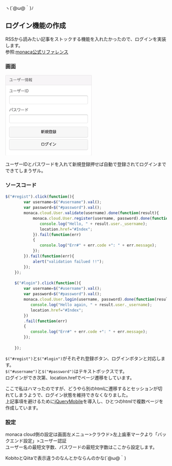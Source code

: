   
ヽ(´@ω@｀)ﾉ  
  
## ログイン機能の作成  
  
RSSから読みたい記事をストックする機能を入れたかったので、ログインを実装します。  
参照:[monaca公式リファレンス](http://docs.monaca.mobi/cur/ja/reference/javascript/cloud/user/)  
  
### 画面  
![ログイン画面.png](/../.vuepress/public/assets/img/7e6cd89d-6678-0e15-7eb9-3e302381c87f.png "ログイン画面.png")  
  
  
ユーザーIDとパスワードを入れて新規登録押せば自動で登録されてログインまでできてしまうザル。  
  
### ソースコード  
  
```login.js
$("#regist").click(function(){
        var username=$("#username").val();
        var password=$("#password").val();
        monaca.cloud.User.validate(username).done(function(result){
            monaca.cloud.User.register(username, password).done(function(result){
               console.log("Hello, " + result.user._username);
               location.href="#Index";
            }).fail(function(err)
            {
               console.log("Err#" + err.code +": " + err.message);
            });
        }).fail(function(err){
            alert("validation failued !!");
        });
    });

    $("#login").click(function(){
        var username=$("#username").val();
        var password=$("#password").val();
        monaca.cloud.User.login(username, password).done(function(result){
           console.log("Hello again, " + result.user._username);
           location.href="#Index";
        })
        .fail(function(err)
        {
           console.log("Err#" + err.code +": " + err.message);
        });
        
    }); 
```  
  
`$("#regist")`と`$("#login")`がそれぞれ登録ボタン、ログインボタンと対応します。  
`$("#username")`と`$("#password")`はテキストボックスです。  
ログインができ次第、location.hrefでページ遷移をしています。  
  
ここで私はハマったのですが、どうやら別のhtmlに遷移するとセッションが切れてしまうようで、ログイン状態を維持できなくなりました。  
上記事項を避けるために[jQueryMobile](http://jquerymobile.com/)を導入し、ひとつのhtmlで複数ページを作成しています。  
  
### 設定  
  
monaca cloud側の設定は画面左メニュー>クラウド>左上歯車マークより「バックエンド設定」>ユーザー認証  
ユーザー名の最短文字数、パスワードの最短文字数はここから設定します。  
  
  
KobitoとQiitaで表示違うのなんとかならんのかな(´@ω@｀)  
